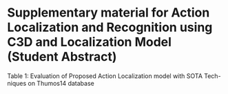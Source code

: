# Supplementary material for Action Localization and Recognition using C3D and Localization Model (Student Abstract)
Table 1: Evaluation of Proposed Action Localization model with SOTA Tech-niques on Thumos14 database

